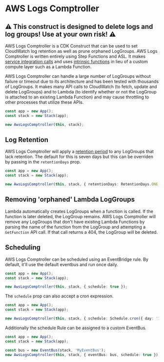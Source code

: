 # AWS Logs Comptroller

## :warning: This construct is designed to delete logs and log groups! **Use at your own risk!** :warning:

AWS Logs Comptroller is a CDK Construct that can be used to set CloudWatch log retention as well as prune orphaned LogGroups. AWS Logs Comptroller is written entirely using Step Functions and ASL. It makes [service integration calls](https://docs.aws.amazon.com/step-functions/latest/dg/supported-services-awssdk.html) and uses [intrinsic functions](https://docs.aws.amazon.com/step-functions/latest/dg/amazon-states-language-intrinsic-functions.html) in lieu of a custom compute layer such as a Lambda Function.

AWS Logs Comptroller can handle a large number of LogGroups without failure or timeout due to its architecture and has been tested with thousands of LogGroups. It makes many API calls to CloudWatch (to fetch, update and delete LogGroups) and to Lambda (to identify whether or not the LogGroup is attached to an existing Lambda Function) and may cause throttling to other processes that utilize these APIs.

```typescript
const app = new App();
const stack = new Stack(app);

new AwsLogsComptroller(this, stack);
```

## Log Retention

AWS Logs Comptroller will apply a [retention period](https://docs.aws.amazon.com/managedservices/latest/userguide/log-customize-retention.html) to any LogGroups that lack retention. The default for this is seven days but this can be overriden by passing in the `retentionDays` prop.

```typescript
const app = new App();
const stack = new Stack(app);

new AwsLogsComptroller(this, stack, { retentionDays: RetentionDays.ONE_DAY });
```

## Removing 'orphaned' Lambda LogGroups

Lambda automatically creates LogGroups when a function is called. If the function is later deleted, the LogGroup remains. AWS Logs Comptroller will remove any LogGroups that don't have existing Lambda Functions by parsing the name of the function from the LogGroup and attempting a `GetFunction` API call. If that call returns a 404, the LogGroup will be deleted.

## Scheduling

AWS Logs Comptroller can be scheduled using an EventBridge rule. By default, it'll use the default eventbus and run once daily.

```typescript
const app = new App();
const stack = new Stack(app);

new AwsLogsComptroller(this, stack, { schedule: true });
```

The `schedule` prop can also accept a cron expression.

```typescript
const app = new App();
const stack = new Stack(app);

new AwsLogsComptroller(this, stack, { schedule: Schedule.cron({ day: '1', hour: '4', minute: '0', }) });
```

Additionally the schedule Rule can be assigned to a custom EventBus.

```typescript
const app = new App();
const stack = new Stack(app);

const bus = new EventBus(stack, 'MyEventBus');
new AwsLogsComptroller(this, stack, { eventBus: bus, schedule: true });
```